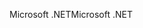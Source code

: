 <span data-ttu-id="e4e92-101">Microsoft .NET</span><span class="sxs-lookup"><span data-stu-id="e4e92-101">Microsoft .NET</span></span>